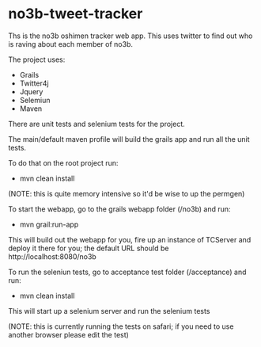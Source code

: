 no3b-tweet-tracker
==================

Ths is the no3b oshimen tracker web app.
This uses twitter to find out who is raving about each member of no3b.

The project uses:
  * Grails
  * Twitter4j
  * Jquery
  * Selemiun
  * Maven

There are unit tests and selenium tests for the project.

The main/default maven profile will build the grails app and run all the unit tests. 

To do that on the root project run: 
  - mvn clean install

(NOTE: this is quite memory intensive so it'd be wise to up the permgen)

To start the webapp, go to the grails webapp folder (/no3b) and run:
  - mvn grail:run-app

This will build out the webapp for you, fire up an instance of TCServer and deploy it there for you;
the default URL should be http://localhost:8080/no3b

To run the seleniun tests, go to acceptance test folder (/acceptance) and run:
  - mvn clean install

This will start up a selenium server and run the selenium tests

(NOTE: this is currently running the tests on safari; if you need to use another browser please edit the test)
